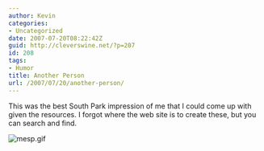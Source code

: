 ```yaml
---
author: Kevin
categories:
- Uncategorized
date: 2007-07-20T08:22:42Z
guid: http://cleverswine.net/?p=207
id: 208
tags:
- Humor
title: Another Person
url: /2007/07/20/another-person/
---
```


This was the best South Park impression of me that I could come up with given the resources. I forgot where the web site is to create these, but you can search and find.

<img src='https://i2.wp.com/blog.cleverswine.net/wp-content/uploads/2007/07/mesp.gif?w=840' alt='mesp.gif' data-recalc-dims="1" />